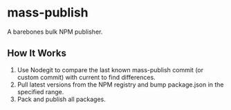 # mass-publish

A barebones bulk NPM publisher.

## How It Works

1. Use Nodegit to compare the last known mass-publish commit (or custom commit) with current to find differences.
2. Pull latest versions from the NPM registry and bump package.json in the specified range.
3. Pack and publish all packages.
